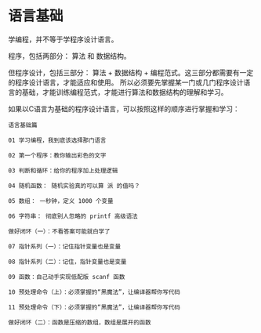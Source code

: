 # 语言基础

学编程，并不等于学程序设计语言。

程序，包括两部分： 算法 和 数据结构。

但程序设计，包括三部分： 算法 + 数据结构 + 编程范式。这三部分都需要有一定的程序设计语言，才能适应和使用。
所以必须要先掌握某一门或几门程序设计语言的基础，才能训练编程范式，才能进行算法和数据结构的理解和学习。

如果以C语言为基础的程序设计语言，可以按照这样的顺序进行掌握和学习：

```
语言基础篇

01 学习编程，我到底该选择那门语言

02 第一个程序：教你输出彩色的文字

03 判断和循环：给你的程序加上处理逻辑

04 随机函数： 随机实验真的可以算 派 的值吗？

05 数组： 一秒钟，定义 1000 个变量

06 字符串： 彻底别人忽略的 printf 高级语法

做好闭环（一）：不看答案可能就白学了

07 指针系列（一）：记住指针变量也是变量

08 指针系列（二）：记住，指针变量也是变量

09 函数：自己动手实现低配版 scanf 函数

10 预处理命令（上）：必须掌握的“黑魔法”，让编译器帮你写代码

11 预处理命令（下）：必须掌握的“黑魔法”，让编译器帮你写代码

做好闭环（二）：函数是压缩的数组，数组是展开的函数

```